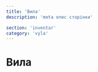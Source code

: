 ```yaml
---
title: 'Вила'
description: 'meta опис сторінки'

section: 'inventar'
category: 'vyla'
---
```


# Вила
